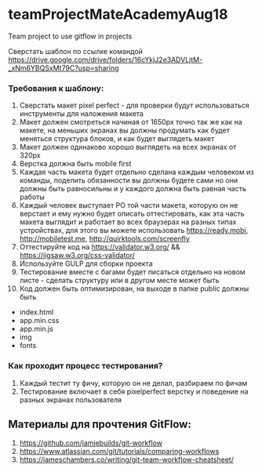 # teamProjectMateAcademyAug18
Team project to use gitflow in projects

Cверстать шаблон по ссылке командой https://drive.google.com/drive/folders/16cYkjJ2e3ADVLjtM-_xNm6YBQSxMt79C?usp=sharing

### Требования к шаблону:
1. Сверстать макет pixel perfect - для проверки будут использоваться инструменты для наложения макета
1. Макет должен смотреться начиная от 1650px точно так же как на макете, на меньших экранах вы должны продумать как будет меняться структура блоков, и как будет выглядеть макет
1. Макет должен одинаково хорошо выглядеть на всех экранах от 320px
1. Верстка должна быть mobile first
1. Каждая часть макета будет отдельно сделана каждым человеком из команды, поделить обязанности вы должны будете сами но они должны быть равносильны и у каждого должна быть равная часть работы
1. Каждый человек выступает PO той части макета, которую он не верстает и ему нужно будет описать оттестировать, как эта часть макета выглядит и работает во всех браузерах на разных типах устройствах, для этого вы можете использовать https://ready.mobi, http://mobiletest.me, http://quirktools.com/screenfly
1. Оттестируйте код на https://validator.w3.org/ && https://jigsaw.w3.org/css-validator/
1. Используйте GULP для сборки проекта
1. Тестирование вместе с багами будет писаться отдельно на новом листе - сделать структуру или в другом месте может быть
1. Код должен быть оптимизирован, на выходе в папке public должны быть 
  - index.html
  - app.min.css
  - app.min.js
  - img
  - fonts
  
  
### Как проходит процесс тестирования?

1. Каждый тестит ту фичу, которую он не делал, разбираем по фичам 
1. Тестирование включает в себя pixelperfect верстку и поведение на разных экранах пользователя


## Материалы для прочтения GitFlow:

1. https://github.com/jamiebuilds/git-workflow
1. https://www.atlassian.com/git/tutorials/comparing-workflows
1. https://jameschambers.co/writing/git-team-workflow-cheatsheet/

